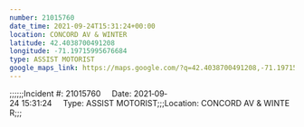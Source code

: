 ```yaml
---
number: 21015760
date_time: 2021-09-24T15:31:24+00:00
location: CONCORD AV & WINTER
latitude: 42.4038700491208
longitude: -71.19715995676684
type: ASSIST MOTORIST
google_maps_link: https://maps.google.com/?q=42.4038700491208,-71.19715995676684
---
```


;;;;;;Incident #: 21015760     Date: 2021‐09‐24 15:31:24     Type: ASSIST MOTORIST;;;Location: CONCORD AV & WINTER;;;
